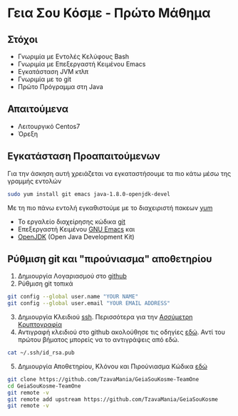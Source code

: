 # Γεια Σου Κόσμε - Πρώτο Μάθημα
## Στόχοι
- Γνωριμία με Εντολές Κελύφους Bash
- Γνωριμία με Επεξεργαστή Κειμένου Emacs
- Εγκατάσταση JVM κτλπ
- Γνωριμία με το git
- Πρώτο Πρόγραμμα στη Java

## Απαιτούμενα
- Λειτουργικό Centos7
- Όρεξη

## Εγκατάσταση Προαπαιτούμενων
   Για την άσκηση αυτή χρειάζεται να εγκαταστήσουμε τα πιο κάτω μέσω της γραμμής εντολών
```sh
sudo yum install git emacs java-1.8.0-openjdk-devel
```
Με τη πιο πάνω εντολή εγκαθιστούμε με το διαχειριστή πακεων [yum](https://en.wikipedia.org/wiki/Yellowdog_Updater,_Modified)
- Το εργαλείο διαχείρησης κώδικα [git](https://git-scm.com/)
- Επεξεργαστή Κειμένου [GNU Emacs](https://www.gnu.org/software/emacs/) και
- [OpenJDK](http://openjdk.java.net/) (Open Java Development Kit)
	 
## Ρύθμιση git και "πιρούνιασμα" αποθετηρίου
	
1. Δημιουργία Λογαριασμού στο [github](https://github.com/)
2. Ρύθμιση git τοπικά
```bash
git config --global user.name "YOUR NAME"
git config --global user.email "YOUR EMAIL ADDRESS"
```
3. Δημιουργία Κλειδιού [ssh](https://help.github.com/articles/generating-a-new-ssh-key-and-adding-it-to-the-ssh-agent/). Περισσότερα για την [Ασσύμετρη Κρυπτογραφία](https://en.wikipedia.org/wiki/Public-key_cryptography)
4. Αντιγραφή κλειδιού στο github ακολούθησε τις οδηγίες [εδώ](https://help.github.com/articles/adding-a-new-ssh-key-to-your-github-account/). Αντί του πρώτου βήματος μπορείς να το αντιγράψεις από εδώ.
```bash
cat ~/.ssh/id_rsa.pub
```
5. Δημιουργία Αποθετηρίου, Κλόνου και Πιρούνιασμα Κώδικα [εδώ](https://help.github.com/articles/fork-a-repo/)
```bash
git clone https://github.com/TzavaMania/GeiaSouKosme-TeamOne
cd GeiaSouKosme-TeamOne
git remote -v
git remote add upstream https://github.com/TzavaMania/GeiaSouKosme
git remote -v
```
	

